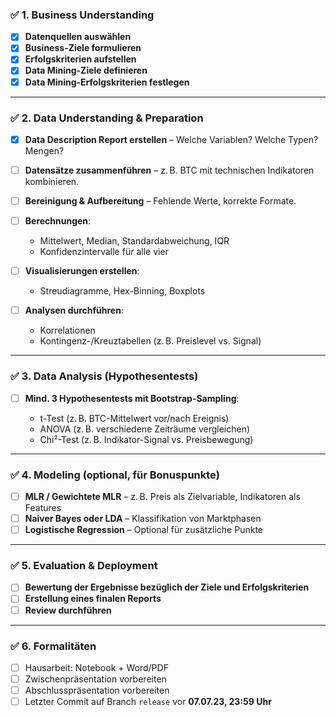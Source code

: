 ### ✅ **1. Business Understanding**

* [x] **Datenquellen auswählen** 
* [x] **Business-Ziele formulieren**
* [x] **Erfolgskriterien aufstellen**
* [x] **Data Mining-Ziele definieren**
* [x] **Data Mining-Erfolgskriterien festlegen**

---

### ✅ **2. Data Understanding & Preparation**

* [x] **Data Description Report erstellen** – Welche Variablen? Welche Typen? Mengen?
* [ ] **Datensätze zusammenführen** – z. B. BTC mit technischen Indikatoren kombinieren.
* [ ] **Bereinigung & Aufbereitung** – Fehlende Werte, korrekte Formate.
* [ ] **Berechnungen**:

  * Mittelwert, Median, Standardabweichung, IQR
  * Konfidenzintervalle für alle vier
* [ ] **Visualisierungen erstellen**:

  * Streudiagramme, Hex-Binning, Boxplots
* [ ] **Analysen durchführen**:

  * Korrelationen
  * Kontingenz-/Kreuztabellen (z. B. Preislevel vs. Signal)

---

### ✅ **3. Data Analysis (Hypothesentests)**

* [ ] **Mind. 3 Hypothesentests mit Bootstrap-Sampling**:

  * t-Test (z. B. BTC-Mittelwert vor/nach Ereignis)
  * ANOVA (z. B. verschiedene Zeiträume vergleichen)
  * Chi²-Test (z. B. Indikator-Signal vs. Preisbewegung)

---

### ✅ **4. Modeling (optional, für Bonuspunkte)**

* [ ] **MLR / Gewichtete MLR** – z. B. Preis als Zielvariable, Indikatoren als Features
* [ ] **Naiver Bayes oder LDA** – Klassifikation von Marktphasen
* [ ] **Logistische Regression** – Optional für zusätzliche Punkte

---

### ✅ **5. Evaluation & Deployment**

* [ ] **Bewertung der Ergebnisse bezüglich der Ziele und Erfolgskriterien**
* [ ] **Erstellung eines finalen Reports**
* [ ] **Review durchführen**

---

### ✅ **6. Formalitäten**

* [ ] Hausarbeit: Notebook + Word/PDF
* [ ] Zwischenpräsentation vorbereiten
* [ ] Abschlusspräsentation vorbereiten
* [ ] Letzter Commit auf Branch `release` vor **07.07.23, 23:59 Uhr**